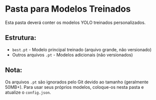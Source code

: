 # Pasta para Modelos Treinados

Esta pasta deverá conter os modelos YOLO treinados personalizados.

## Estrutura:
- `best.pt` - Modelo principal treinado (arquivo grande, não versionado)
- Outros arquivos `.pt` - Modelos adicionais (não versionados)

## Nota:
Os arquivos `.pt` são ignorados pelo Git devido ao tamanho (geralmente 50MB+).
Para usar seus próprios modelos, coloque-os nesta pasta e atualize o `config.json`.